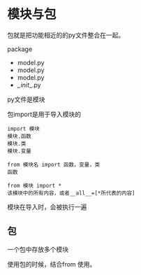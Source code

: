 # 模块与包

包就是把功能相近的的py文件整合在一起。



package

 - model.py
 - model.py
 - model.py
 - _\_init__.py



py文件是模块

包import是用于导入模块的



```
import 模块
模块.函数
模块.类
模块.变量
```



```
from 模块名 import 函数，变量，类
函数
```



```
from 模块 import * 
该模块中的所有内容，或者__all__=[*所代表的内容]
```



模块在导入时，会被执行一遍



## 包

一个包中存放多个模块

使用包的时候，结合from 使用。

